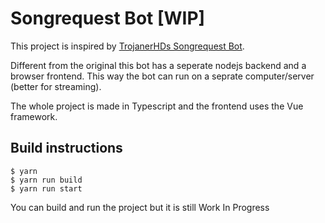 # Songrequest Bot [WIP]

This project is inspired by [TrojanerHDs Songrequest Bot](https://github.com/TrojanerHD/Songrequestbot).

Different from the original this bot has a seperate nodejs backend and a browser frontend. This way the bot can run on a seprate computer/server (better for streaming).

The whole project is made in Typescript and the frontend uses the Vue framework.

## Build instructions
```
$ yarn
$ yarn run build
$ yarn run start
```
You can build and run the project but it is still Work In Progress
